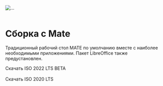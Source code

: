 <div class="container my-5">

<img src="/cinnamon.webp" class="img-fluid rounded" alt="...">
<br><br>

# Сборка с Mate

Традиционный рабочий стол MATE по умолчанию вместе с наиболее необходимыми приложениями. Пакет LibreOffice также предустановлен.

<btn class="btn">Скачать ISO 2022 LTS BETA</btn>
<br><br>
<btn class="btn">Скачать ISO 2020 LTS</btn>

</div>
